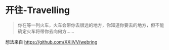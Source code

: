 # 开往-Travelling

> 你在等一列火车，火车会带你去很远的地方，你知道你要去的地方，但不能确定火车将带你去向何方……

想法来自 https://github.com/XXIIVV/webring

